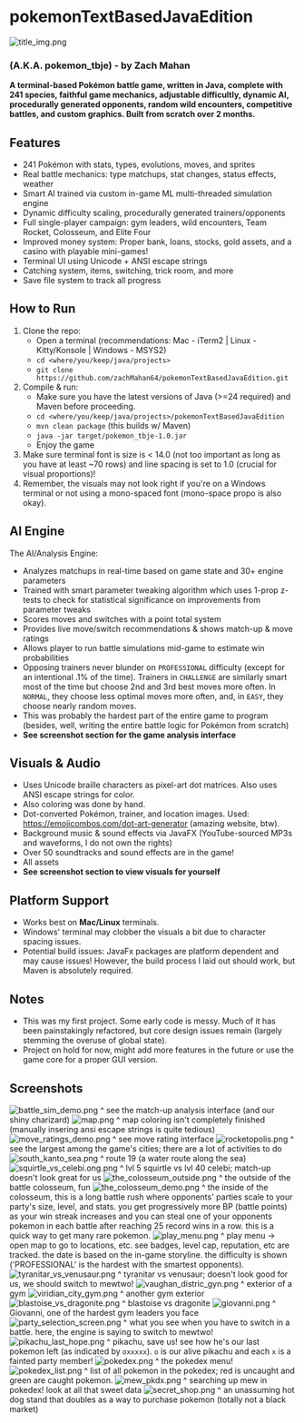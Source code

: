 # pokemonTextBasedJavaEdition
![title_img.png](resources/title_img.png)
### (A.K.A. pokemon_tbje) - by Zach Mahan

**A terminal-based Pokémon battle game, written in Java, complete with 241 species, faithful game mechanics, adjustable difficultly, dynamic AI, procedurally generated opponents, random wild encounters, competitive battles, and custom graphics. Built from scratch over 2 months.**

## Features

- 241 Pokémon with stats, types, evolutions, moves, and sprites
- Real battle mechanics: type matchups, stat changes, status effects, weather
- Smart AI trained via custom in-game ML multi-threaded simulation engine
- Dynamic difficulty scaling, procedurally generated trainers/opponents
- Full single-player campaign: gym leaders, wild encounters, Team Rocket, Colosseum, and Elite Four
- Improved money system: Proper bank, loans, stocks, gold assets, and a casino with playable mini-games!
- Terminal UI using Unicode + ANSI escape strings
- Catching system, items, switching, trick room, and more
- Save file system to track all progress

## How to Run

1. Clone the repo:
   - Open a terminal (recommendations: Mac - iTerm2 | Linux - Kitty/Konsole | Windows - MSYS2)
   - `cd <where/you/keep/java/projects>`
   - `git clone https://github.com/zachMahan64/pokemonTextBasedJavaEdition.git`
2. Compile & run:
   - Make sure you have the latest versions of Java (>=24 required) and Maven before proceeding.
   - `cd <where/you/keep/java/projects>/pokemonTextBasedJavaEdition`
   - `mvn clean package` (this builds w/ Maven)
   - `java -jar target/pokemon_tbje-1.0.jar`
   - Enjoy the game
3. Make sure terminal font is size is < 14.0 (not too important as long as you have at least ~70 rows) and line spacing is set to 1.0 (crucial for visual proportions)!
4. Remember, the visuals may not look right if you're on a Windows terminal or not using a mono-spaced font (mono-space propo is also okay).

## AI Engine

The AI/Analysis Engine:
- Analyzes matchups in real-time based on game state and 30+ engine parameters
- Trained with smart parameter tweaking algorithm which uses 1-prop z-tests to check for statistical significance on improvements from parameter tweaks
- Scores moves and switches with a point total system
- Provides live move/switch recommendations & shows match-up & move ratings
- Allows player to run battle simulations mid-game to estimate win probabilities
- Opposing trainers never blunder on `PROFESSIONAL` difficulty (except for an intentional .1% of the time). Trainers in `CHALLENGE` are similarly smart most of the time but choose 2nd and 3rd best moves more often. In `NORMAL`, they choose less optimal moves more often, and, in `EASY`, they choose nearly random moves.
- This was probably the hardest part of the entire game to program (besides, well, writing the entire battle logic for Pokémon from scratch)
- **See screenshot section for the game analysis interface**

## Visuals & Audio

- Uses Unicode braille characters as pixel-art dot matrices. Also uses ANSI escape strings for color.
- Also coloring was done by hand.
- Dot-converted Pokémon, trainer, and location images. Used: https://emojicombos.com/dot-art-generator (amazing website, btw).
- Background music & sound effects via JavaFX (YouTube-sourced MP3s and waveforms, I do not own the rights)
- Over 50 soundtracks and sound effects are in the game!
- All assets 
- **See screenshot section to view visuals for yourself**

## Platform Support

- Works best on **Mac/Linux** terminals.
- Windows' terminal may clobber the visuals a bit due to character spacing issues.
- Potential build issues: JavaFx packages are platform dependent and may cause issues! However, the build process I laid out should work, but Maven is absolutely required.

## Notes

- This was my first project. Some early code is messy. Much of it has been painstakingly refactored, but core design issues remain (largely stemming the overuse of global state).
- Project on hold for now, might add more features in the future or use the game core for a proper GUI version.
## Screenshots
![battle_sim_demo.png](resources/battle_sim_demo.png)
^ see the match-up analysis interface (and our shiny charizard)
![map.png](resources/map.png)
^ map coloring isn't completely finished (manually insering ansi escape strings is quite tedious)
![move_ratings_demo.png](resources/move_ratings_demo.png)
^ see move rating interface
![rocketopolis.png](resources/rocketopolis.png)
^ see the largest among the game's cities; there are a lot of activities to do
![south_kanto_sea.png](resources/south_kanto_sea.png)
^ route 19 (a water route along the sea)
![squirtle_vs_celebi.ong.png](resources/squirtle_vs_celebi.ong.png)
^ lvl 5 squirtle vs lvl 40 celebi; match-up doesn't look great for us
![the_colosseum_outside.png](resources/the_colosseum_outside.png)
^ the outside of the battle colosseum, fun
![the_colosseum_demo.png](resources/the_colosseum_demo.png)
^ the inside of the colosseum, this is a long battle rush where opponents' parties scale to your party's size, level, and stats. you get progressively more BP (battle points) as your win streak increases and you can steal one of your opponents pokemon in each battle after reaching 25 record wins in a row. this is a quick way to get many rare pokemon.
![play_menu.png](resources/play_menu.png)
^ play menu -> open map to go to locations, etc. see badges, level cap, reputation, etc are tracked. the date is based on the in-game storyline. the difficulty is shown ('PROFESSIONAL' is the hardest with the smartest opponents). 
![tyranitar_vs_venusaur.png](resources/tyranitar_vs_venusaur.png)
^ tyranitar vs venusaur; doesn't look good for us, we should switch to mewtwo!
![vaughan_distric_gyn.png](resources/vaughan_distric_gyn.png)
^ exterior of a gym
![viridian_city_gym.png](resources/viridian_city_gym.png)
^ another gym exterior
![blastoise_vs_dragonite.png](resources/blastoise_vs_dragonite.png)
^ blastoise vs dragonite
![giovanni.png](resources/giovanni.png)
^ Giovanni, one of the hardest gym leaders you face
![party_selection_screen.png](resources/party_selection_screen.png)
^ what you see when you have to switch in a battle. here, the engine is saying to switch to mewtwo!
![pikachu_last_hope.png](resources/pikachu_last_hope.png)
^ pikachu, save us! see how he's our last pokemon left (as indicated by `oxxxxx`). `o` is our alive pikachu and each `x` is a fainted party member!
![pokedex.png](resources/pokedex.png)
^ the pokedex menu!
![pokedex_list.png](resources/pokedex_list.png)
^ list of all pokemon in the pokedex; red is uncaught and green are caught pokemon.
![mew_pkdx.png](resources/mew_pkdx.png)
^ searching up mew in pokedex! look at all that sweet data
![secret_shop.png](resources/secret_shop.png)
^ an unassuming hot dog stand that doubles as a way to purchase pokemon (totally not a black market)